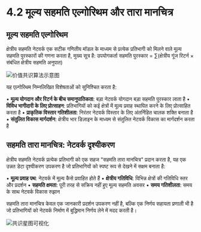 # 4.2 मूल्य सहमति एल्गोरिथम और तारा मानचित्र

## मूल्य सहमति एल्गोरिथम

क्षेत्रीय सहमति नेटवर्क एक सटीक गणितीय मॉडल के माध्यम से प्रत्येक प्रतिभागी को मिलने वाले मूल्य सहमति पुरस्कारों की गणना करता है, मुख्य सूत्र है: उपयोगकर्ता सहमति पुरस्कार = ∑(क्षेत्रीय गूंज रिटर्न × संबंधित क्षेत्रीय सहमति अनुपात)

![价值共识算法示意图](/images/图8.svg)

यह एल्गोरिथम निम्नलिखित विशेषताओं को सुनिश्चित करता है:

• **मूल्य योगदान और रिटर्न के बीच समानुपातिकता**: बड़ा नेटवर्क योगदान बड़ा सहमति पुरस्कार लाता है
• **विविध भागीदारी के लिए प्रोत्साहन**: प्रतिभागियों को कई क्षेत्रों में मूल्य प्रवाह स्थापित करने के लिए प्रोत्साहित करता है
• **प्राकृतिक विस्तार गतिशीलता**: निरंतर नेटवर्क विस्तार के लिए अंतर्निहित चालक शक्ति बनाता है
• **संतुलित विकास मार्गदर्शन**: क्षेत्रीय भार डिज़ाइन के माध्यम से संतुलित नेटवर्क विकास का मार्गदर्शन करता है

## सहमति तारा मानचित्र: नेटवर्क दृश्यीकरण

क्षेत्रीय सहमति नेटवर्क प्रत्येक प्रतिभागी को एक सहज "सहमति तारा मानचित्र" प्रदान करता है, यह एक उन्नत डेटा दृश्यीकरण उपकरण है जो प्रतिभागियों को स्पष्ट रूप से देखने में सक्षम बनाता है:

• **मूल्य प्रवाह पथ**: नेटवर्क में मूल्य कैसे प्रवाहित होते हैं
• **क्षेत्रीय गतिविधि**: विभिन्न क्षेत्रों की गतिविधि स्तर और प्रदर्शन
• **सहमति क्षमता**: पूरी तरह से सक्रिय नहीं हुए मूल्य सहमति अवसर
• **समय गतिशीलता**: समय के साथ नेटवर्क विकास रुझान

सहमति तारा मानचित्र केवल एक जानकारी प्रदर्शन उपकरण नहीं है, बल्कि एक निर्णय सहायता प्रणाली भी है जो प्रतिभागियों को नेटवर्क निर्माण में बुद्धिमान निर्णय लेने में मदद करती है।

![共识星图可视化](/images/图9.svg)